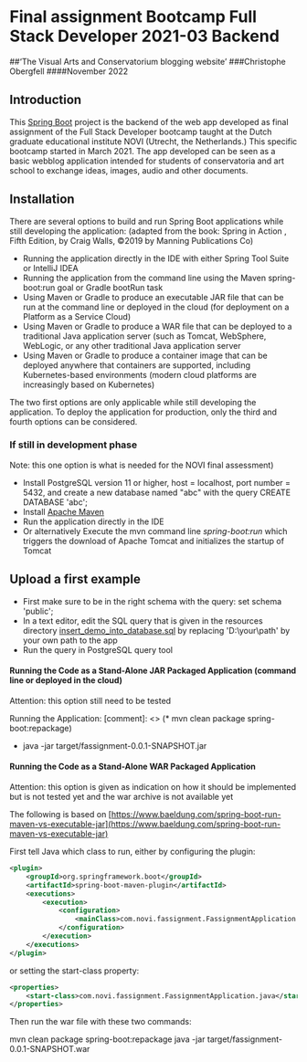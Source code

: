 # Final assignment Bootcamp Full Stack Developer 2021-03 Backend
##‘The Visual Arts and Conservatorium blogging website’
###Christophe Obergfell
####November 2022

## Introduction
This [Spring Boot](https://spring.io/projects/spring-boot) project is the backend of the web app developed as final assignment
of the Full Stack Developer bootcamp taught at the Dutch graduate educational institute NOVI (Utrecht, the Netherlands.) This specific bootcamp started in March 2021. 
The app developed can be seen as a basic webblog application intended for students
of conservatoria and art school to exchange ideas, images, audio and other documents.


## Installation
There are several options to build and run Spring Boot applications while still developing the application:
(adapted from the book: Spring in Action , Fifth Edition, by Craig Walls, ©2019 by Manning Publications Co)
* Running the application directly in the IDE with either Spring Tool Suite or IntelliJ
IDEA
* Running the application from the command line using the Maven spring-boot:run
goal or Gradle bootRun task
* Using Maven or Gradle to produce an executable JAR file that can be run at the
command line or deployed in the cloud (for deployment on a Platform as a Service Cloud)
* Using Maven or Gradle to produce a WAR file that can be deployed to a traditional Java
application server (such as Tomcat, WebSphere, WebLogic, or any other traditional Java application server
* Using Maven or Gradle to produce a container image that can be deployed anywhere that
containers are supported, including Kubernetes-based environments (modern cloud platforms are increasingly based on Kubernetes)

The two first options are only applicable while still developing the application.
To deploy the application for production, only the third and fourth options can be 
considered.


### If still in development phase 
Note: this one option is what is needed for the NOVI final assessment)
  * Install PostgreSQL version 11 or higher, host = localhost, port number = 5432, 
    and create a new database named "abc" with the query CREATE DATABASE 'abc';
  * Install [Apache Maven](https://maven.apache.org/install.html)
  * Run the application directly in the IDE
  * Or alternatively Execute the mvn command line <em>spring-boot:run </em> which triggers the download of Apache Tomcat and initializes the startup of Tomcat


## Upload a first example
* First make sure to be in the right schema with the query: set schema 'public';
* In a text editor, edit the SQL query that is given in the resources directory
  [insert_demo_into_database.sql](src\main\resources\insert_demo_into_database.sql)
  by replacing 'D:\your\path' by your own path to the app
* Run the query in PostgreSQL query tool


#### Running the Code as a Stand-Alone JAR Packaged Application (command line or deployed in the cloud)
Attention: this option still need to be tested

Running the Application:
[comment]: <> (* mvn clean package spring-boot:repackage)
* java -jar target/fassignment-0.0.1-SNAPSHOT.jar

#### Running the Code as a Stand-Alone WAR Packaged Application
Attention: this option is given as indication on how it should be implemented
but is not tested yet and the war archive is not available yet

The following is based on [https://www.baeldung.com/spring-boot-run-maven-vs-executable-jar](https://www.baeldung.com/spring-boot-run-maven-vs-executable-jar)

First tell Java which class to run, either by configuring the plugin:

```xml
<plugin>
    <groupId>org.springframework.boot</groupId>
    <artifactId>spring-boot-maven-plugin</artifactId>
    <executions>
        <execution>
            <configuration>
                <mainClass>com.novi.fassignment.FassignmentApplication.java</mainClass>
            </configuration>
        </execution>
    </executions>
</plugin>
```

or setting the start-class property:
```xml
<properties>
    <start-class>com.novi.fassignment.FassignmentApplication.java</start-class>
</properties>
```
Then run the war file with these two commands:

mvn clean package spring-boot:repackage
java -jar target/fassignment-0.0.1-SNAPSHOT.war
